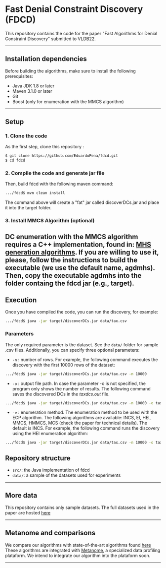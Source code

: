 # Fast Denial Constraint Discovery (FDCD)
This repository contains the code for the paper "Fast Algorithms for Denial Constraint Discovery" submitted to VLDB22.

--------------------

## Installation dependencies
Before building the algorithms, make sure to install the following prerequisites:
* Java JDK 1.8 or later
* Maven 3.1.0 or later
* Git
* Boost (only for enumeration with the MMCS algorithm)

--------------------

## Setup 

### 1. Clone the code
As the first step, clone this repository :
```bash
$ git clone https://github.com/EduardoPena/fdcd.git
$ cd fdcd
```
### 2. Compile the code and generate jar file 
Then, build fdcd with the following maven command:
```bash
.../fdcd$ mvn clean install
```
The command above will create a "fat" jar called discoverDCs.jar and place it into the target folder.
### 3. Install MMCS Algorithm (optional)
DC enumeration with the MMCS algorithm requires a C++ implementation, found in: [MHS generation algorithms](https://github.com/VeraLiconaResearchGroup/Minimal-Hitting-Set-Algorithms/blob/master/README.md).
If you are willing to use it, please, follow the instructions to build the executable (we use the default name, agdmhs). Then, copy the executable agdmhs into the folder containg the fdcd jar (e.g., target).
--------------------

## Execution
Once you have compiled the code, you can run the discovery, for example:
```bash
.../fdcd$ java -jar target/discoverDCs.jar data/tax.csv
```
### Parameters
The only required parameter is the dataset. See the `data/` folder for sample .csv files.
Additionally, you can specify three optional parameters:
- `-n` : number of rows. For example, the following command executes the discovery with the first 10000 rows of the dataset:
```bash
.../fdcd$ java -jar target/discoverDCs.jar data/tax.csv -n 10000
```


- `-o` : output file path. In case the parameter -o is not specified, the program only shows the number of results. The following command saves the discovered DCs in the *taxdcs.out* file.
```bash
.../fdcd$ java -jar target/discoverDCs.jar data/tax.csv -n 10000 -o taxdcs.out
```


- `-e` : enumeration method. The enumeration method to be used with the ECP algorithm. The following algorithms are available: INCS, EI, HEI, MMCS, HMMCS, MCS (check the paper for technical details). The  default is INCS. For example, the following command runs the discovery using the HEI enumeration algorithm:
```bash
.../fdcd$ java -jar target/discoverDCs.jar data/tax.csv -n 10000 -o taxdcs.out -e HEI
```
## Repository structure

*  `src/`: the Java implementation of fdcd
*  `data/`: a sample of the datasets used for experiments

--------------------
## More data
This repository contains only sample datasets.
The full datasets used in the paper are hosted [here](https://owncloud.hpi.de/s/PBs9ME6HrsZPe9Z)

--------------------
## Metanome and comparisons
We compare our algorithms with state-of-the-art algorithms found [here](https://hpi.de/naumann/projects/repeatability/data-profiling/metanome-dc-algorithms.html)
These algorithms are integrated with [Metanome](https://hpi.de/naumann/projects/data-profiling-and-analytics/metanome-data-profiling.html), a specialized data profiling plataform.
We intend to integrate our algorithm into the plataform soon.

--------------------



